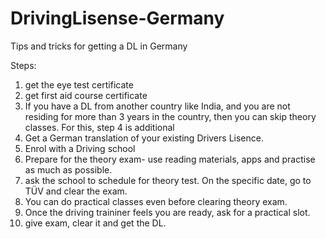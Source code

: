# DrivingLisense-Germany
Tips and tricks for getting a DL in Germany

Steps:
1) get the eye test certificate
2) get first aid course certificate
3) If you have a DL from another country like India, and you are not residing for more than 3 years in the country, then
   you can skip theory classes. For this, step 4 is additional
4) Get a German translation of your existing Drivers Lisence.
5) Enrol with a Driving school
6) Prepare for the theory exam- use reading materials, apps and practise as much as possible.
7) ask the school to schedule for theory test. On the specific date, go to TÜV and clear the exam.
8) You can do practical classes even before clearing theory exam.
9) Once the driving traininer feels you are ready, ask for a practical slot.
10) give exam, clear it and get the DL.
